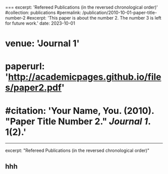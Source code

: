 ===
excerpt: 'Refereed Publications (in the reversed chronological order)'
#collection: publications
#permalink: /publication/2010-10-01-paper-title-number-2
#excerpt: 'This paper is about the number 2. The number 3 is left for future work.'
date: 2023-10-01
# venue: 'Journal 1'
# paperurl: 'http://academicpages.github.io/files/paper2.pdf'
#citation: 'Your Name, You. (2010). &quot;Paper Title Number 2.&quot; <i>Journal 1</i>. 1(2).'
===
------
excerpt: "Refereed Publications (in the reversed chronological order)"

hhh
------